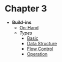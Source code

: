 # Chapter 3

- **Build-ins**
  - [On-Hand](./0-2024-0/built-in_on-hand.md)
  - _Types_
    - [Basic](./0-2024-0/built-in_type.md)
    - [Data Structure](./0-2024-0/built-in_datastruct.md)
    - [Flow Control](./0-2024-0/built-in_flow-constrol.md)
    - [Operation](./0-2024-0/built-in_operation.md)
